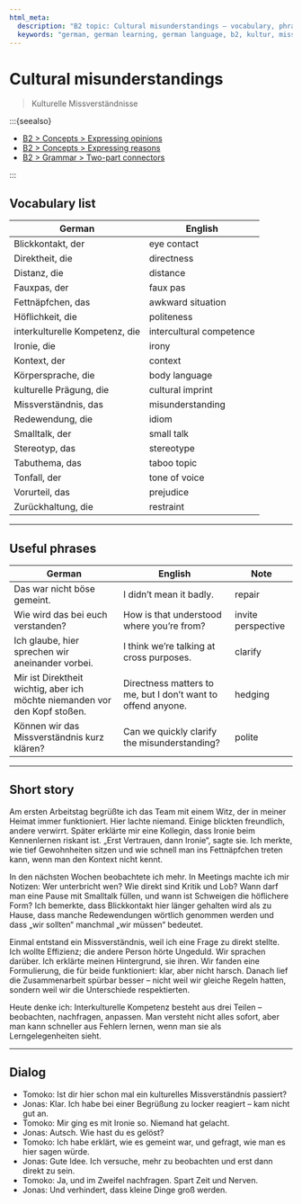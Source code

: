 ```yaml
---
html_meta:
  description: "B2 topic: Cultural misunderstandings — vocabulary, phrases, a short story, and a dialogue about interpreting behavior and avoiding faux pas."
  keywords: "german, german learning, german language, b2, kultur, missverständnis, faux pas, körpersprache, höflichkeit, small talk"
---
```


# Cultural misunderstandings

> Kulturelle Missverständnisse

:::{seealso}

- [B2 > Concepts > Expressing opinions](/b2/concepts/expressing-opinions.md)
- [B2 > Concepts > Expressing reasons](/b2/concepts/expressing-reasons.md)
- [B2 > Grammar > Two-part connectors](/b2/grammar/two-part-connectors.md)

:::

## Vocabulary list

| German | English |
|---|---|
| Blickkontakt, der | eye contact |
| Direktheit, die | directness |
| Distanz, die | distance |
| Fauxpas, der | faux pas |
| Fettnäpfchen, das | awkward situation |
| Höflichkeit, die | politeness |
| interkulturelle Kompetenz, die | intercultural competence |
| Ironie, die | irony |
| Kontext, der | context |
| Körpersprache, die | body language |
| kulturelle Prägung, die | cultural imprint |
| Missverständnis, das | misunderstanding |
| Redewendung, die | idiom |
| Smalltalk, der | small talk |
| Stereotyp, das | stereotype |
| Tabuthema, das | taboo topic |
| Tonfall, der | tone of voice |
| Vorurteil, das | prejudice |
| Zurückhaltung, die | restraint |

---

## Useful phrases

| German | English | Note |
|---|---|---|
| Das war nicht böse gemeint. | I didn’t mean it badly. | repair |
| Wie wird das bei euch verstanden? | How is that understood where you’re from? | invite perspective |
| Ich glaube, hier sprechen wir aneinander vorbei. | I think we’re talking at cross purposes. | clarify |
| Mir ist Direktheit wichtig, aber ich möchte niemanden vor den Kopf stoßen. | Directness matters to me, but I don’t want to offend anyone. | hedging |
| Können wir das Missverständnis kurz klären? | Can we quickly clarify the misunderstanding? | polite |

---

## Short story

Am ersten Arbeitstag begrüßte ich das Team mit einem Witz, der in meiner Heimat immer funktioniert. Hier lachte niemand. Einige blickten freundlich, andere verwirrt. Später erklärte mir eine Kollegin, dass Ironie beim Kennenlernen riskant ist. „Erst Vertrauen, dann Ironie“, sagte sie. Ich merkte, wie tief Gewohnheiten sitzen und wie schnell man ins Fettnäpfchen treten kann, wenn man den Kontext nicht kennt.

In den nächsten Wochen beobachtete ich mehr. In Meetings machte ich mir Notizen: Wer unterbricht wen? Wie direkt sind Kritik und Lob? Wann darf man eine Pause mit Smalltalk füllen, und wann ist Schweigen die höflichere Form? Ich bemerkte, dass Blickkontakt hier länger gehalten wird als zu Hause, dass manche Redewendungen wörtlich genommen werden und dass „wir sollten“ manchmal „wir müssen“ bedeutet.

Einmal entstand ein Missverständnis, weil ich eine Frage zu direkt stellte. Ich wollte Effizienz; die andere Person hörte Ungeduld. Wir sprachen darüber. Ich erklärte meinen Hintergrund, sie ihren. Wir fanden eine Formulierung, die für beide funktioniert: klar, aber nicht harsch. Danach lief die Zusammenarbeit spürbar besser – nicht weil wir gleiche Regeln hatten, sondern weil wir die Unterschiede respektierten.

Heute denke ich: Interkulturelle Kompetenz besteht aus drei Teilen – beobachten, nachfragen, anpassen. Man versteht nicht alles sofort, aber man kann schneller aus Fehlern lernen, wenn man sie als Lerngelegenheiten sieht.

---

## Dialog

- Tomoko: Ist dir hier schon mal ein kulturelles Missverständnis passiert?
- Jonas: Klar. Ich habe bei einer Begrüßung zu locker reagiert – kam nicht gut an.
- Tomoko: Mir ging es mit Ironie so. Niemand hat gelacht.
- Jonas: Autsch. Wie hast du es gelöst?
- Tomoko: Ich habe erklärt, wie es gemeint war, und gefragt, wie man es hier sagen würde.
- Jonas: Gute Idee. Ich versuche, mehr zu beobachten und erst dann direkt zu sein.
- Tomoko: Ja, und im Zweifel nachfragen. Spart Zeit und Nerven.
- Jonas: Und verhindert, dass kleine Dinge groß werden.
